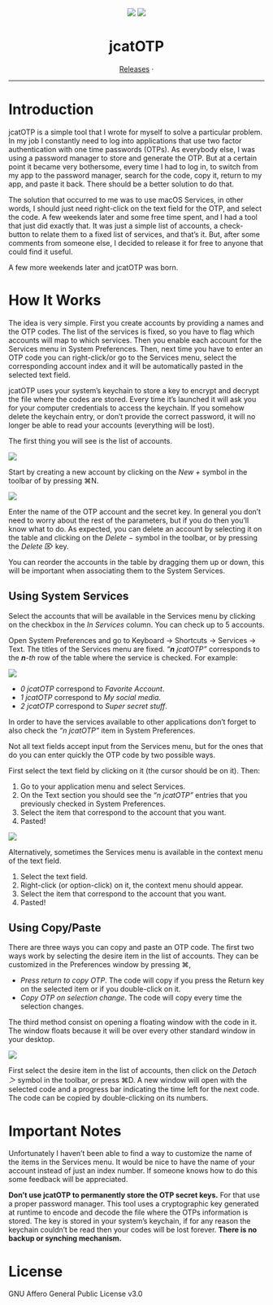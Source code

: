 <p align="center">
<img src="https://github.com/Jdgmx/jcatOTP/raw/master/assets/salchicha_256.png?raw=true" />
<img src="https://github.com/Jdgmx/jcatOTP/raw/master/assets/kiris_256.png?raw=true" />
</p>

<h1 align="center">jcatOTP</h1>

<p align="center">
<a href="https://github.com/Jdgmx/jcatOTP/releases">Releases</a> ·  
</p>

---

# Introduction

jcatOTP is a simple tool that I wrote for myself to solve a particular problem.
In my job I constantly need to log into applications that use two factor authentication with one time passwords (OTPs). As everybody else, I was using a password manager to store and generate the OTP. But at a certain point it became very bothersome, every time I had to log in, to switch from my app to the password manager, search for the code, copy it, return to my app, and paste it back.
There should be a better solution to do that.

The solution that occurred to me was to use macOS Services, in other words, I should just need right-click on the text field for the OTP, and select the code.
A few weekends later and some free time spent, and I had a tool that just did exactly that. It was just a simple list of accounts, a check-button to relate them to a fixed list of services, and that’s it.
But, after some comments from someone else, I decided to release it for free to anyone that could find it useful.

A few more weekends later and jcatOTP was born.

# How It Works

The idea is very simple. First you create accounts by providing a names and the OTP codes. The list of the services is fixed, so you have to flag which accounts will map to which services. Then you enable each account for the Services menu in System Preferences.
Then, next time you have to enter an OTP code you can right-click/or go to the Services menu, select the corresponding account index and it will be automatically pasted in the selected text field.

jcatOTP uses your system’s keychain to store a key to encrypt and decrypt the file where the codes are stored. Every time it’s launched it will ask you for your computer credentials to access the keychain. If you somehow delete the keychain entry, or don’t provide the correct password, it will no longer be able to read your accounts (everything will be lost).

The first thing you will see is the list of accounts.

![](/assets/image_1.png?raw=true)

Start by creating a new account by clicking on the *New +* symbol in the toolbar of by pressing ⌘N.

![](/assets/image_2.png?raw=true)

Enter the name of the OTP account and the secret key. In general you don’t need to worry about the rest of the parameters, but if you do then you’ll know what to do.
As expected, you can delete an account by selecting it on the table and clicking on the *Delete −* symbol in the toolbar, or by pressing the *Delete ⌦* key.

You can reorder the accounts in the table by dragging them up or down, this will be important when associating them to the System Services.

## Using System Services

Select the accounts that will be available in the Services menu by clicking on the checkbox in the *In Services* column. You can check up to 5 accounts.

Open System Preferences and go to Keyboard → Shortcuts → Services → Text.
The titles of the Services menu are fixed. *“__n__ jcatOTP”* corresponds to the *__n__-th* row of the table where the service is checked. For example:

![](/assets/image_3.png?raw=true)

* *0 jcatOTP* correspond to *Favorite Account*.
* *1 jcatOTP* correspond to *My social media*.
* *2 jcatOTP* correspond to *Super secret stuff*.

In order to have the services available to other applications don’t forget to also check the *“n jcatOTP”* item in System Preferences.

Not all text fields accept input from the Services menu, but for the ones that do you can enter quickly the OTP code by two possible ways.

First select the text field by clicking on it (the cursor should be on it). Then:

1. Go to your application menu and select Services.
1. On the Text section you should see the *“n jcatOTP”* entries that you previously checked in System Preferences.
1. Select the item that correspond to the account that you want.
1. Pasted!

![](/assets/image_4.png?raw=true)

Alternatively, sometimes the Services menu is available in the context menu of the text field.

1. Select the text field.
1. Right-click (or option-click) on it, the context menu should appear.
1. Select the item that correspond to the account that you want.
1. Pasted!

## Using Copy/Paste

There are three ways you can copy and paste an OTP code.
The first two ways work by selecting the desire item in the list of accounts. They can be customized in the Preferences window by pressing ⌘,

* *Press return to copy OTP*. The code will copy if you press the Return key on the selected item or if you double-click on it.
* *Copy OTP on selection change*. The code will copy every time the selection changes.

The third method consist on opening a floating window with the code in it. The window floats because it will be over every other standard window in your desktop.

![](/assets/image_5.png?raw=true)

First select the desire item in the list of accounts, then click on the *Detach ＞* symbol in the toolbar, or press  ⌘D. A new window will open with the selected code and a progress bar indicating the time left for the next code. The code can be copied by double-clicking on its numbers.

# Important Notes

Unfortunately I haven’t been able to find a way to customize the name of the items in the Services menu. It would be nice to have the name of your account instead of just an index number. If someone knows how to do this some feedback will be appreciated.

**Don’t use jcatOTP to permanently store the OTP secret keys.** For that use a proper password manager.
This tool uses a cryptographic key generated at runtime to encode and decode the file where the OTPs information is stored. The key is stored in your system’s keychain, if for any reason the keychain couldn’t be read then your codes will be lost forever. **There is no backup or synching mechanism.**

# License

GNU Affero General Public License v3.0
